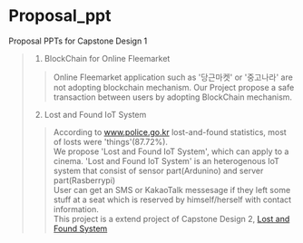 # Proposal_ppt
Proposal PPTs for Capstone Design 1 <br>
> 1. BlockChain for Online Fleemarket <br>
> > Online Fleemarket application such as '당근마켓' or '중고나라' are not adopting blockchain mechanism. 
> > Our Project propose a safe transaction between users by adopting BlockChain mechanism.
> 2. Lost and Found IoT System <br>
> > According to www.police.go.kr lost-and-found statistics, most of losts were 'things'(87.72%).<br>
> > We propose 'Lost and Found IoT System', which can apply to a cinema.
> > 'Lost and Found IoT System' is an heterogenous IoT system that consist of sensor part(Ardunino) and server part(Rasberrypi)<br>
> > User can get an SMS or KakaoTalk messesage if they left some stuff at a seat which is reserved by himself/herself with contact information.<br>
> > This project is a extend project of Capstone Design 2, [Lost and Found System](https://github.com/inhoinno/lost-and-found-system)


